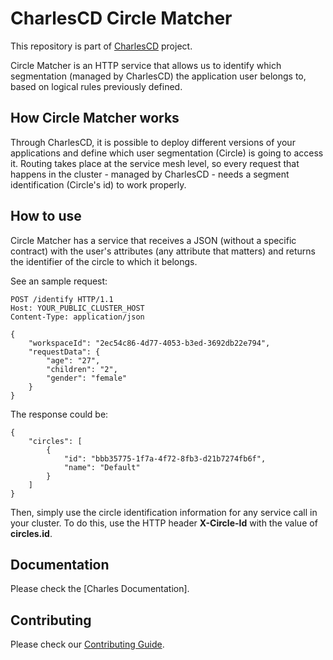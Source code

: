 # CharlesCD Circle Matcher

This repository is part of [CharlesCD](https://github.com/ZupIT/charlescd) project.

Circle Matcher is an HTTP service that allows us to identify which segmentation (managed by CharlesCD) the application user belongs to, based on logical rules previously defined.

## How Circle Matcher works
Through CharlesCD, it is possible to deploy different versions of your applications and define which user segmentation (Circle) is going to access it. Routing takes place at the service mesh level, so every request that happens in the cluster - managed by CharlesCD - needs a segment identification (Circle's id) to work properly.

## How to use
Circle Matcher has a service that receives a JSON (without a specific contract) with the user's attributes (any attribute that matters) and returns the identifier of the circle to which it belongs.

See an sample request:

```
POST /identify HTTP/1.1
Host: YOUR_PUBLIC_CLUSTER_HOST
Content-Type: application/json

{
    "workspaceId": "2ec54c86-4d77-4053-b3ed-3692db22e794",
    "requestData": {
        "age": "27",
        "children": "2",
        "gender": "female"
    }
}

```

The response could be:

```
{
    "circles": [
        {
            "id": "bbb35775-1f7a-4f72-8fb3-d21b7274fb6f",
            "name": "Default"
        }
    ]
}

```
Then, simply use the circle identification information for any service call in your cluster. To do this, use the HTTP header **X-Circle-Id** with the value of **circles.id**.

## Documentation

Please check the [Charles Documentation].

## Contributing

Please check our [Contributing Guide].

[Postman Collection]: data/postman/CharlesCD_Villager.postman_collection.json
[Contributing Guide]: https://github.com/ZupIT/charlescd/blob/master/CONTRIBUTING.md
